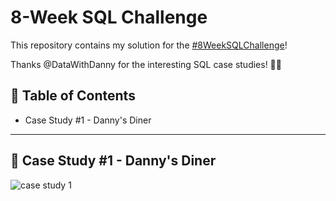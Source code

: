 # 8-Week SQL Challenge

This repository contains my solution for the [#8WeekSQLChallenge](https://8weeksqlchallenge.com/)!

Thanks @DataWithDanny for the interesting SQL case studies! :wave:🏻

## 📕 Table of Contents
* Case Study #1 - Danny's Diner

---
## 🍜 Case Study #1 - Danny's Diner
![case study 1](https://raw.githubusercontent.com/qanhnn12/8-Week-SQL-Challenge/main/IMG/1.png?token=GHSAT0AAAAAAB2OJZADGRE3ZMOR3NH4OL5KY3GFSHQ)


